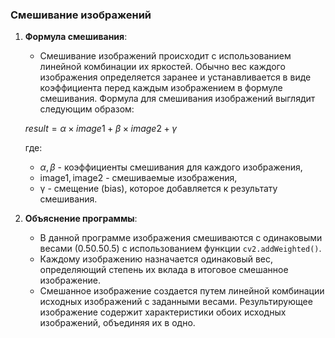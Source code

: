 ### Смешивание изображений

1. **Формула смешивания**:
    
    - Смешивание изображений происходит с использованием линейной комбинации их яркостей. Обычно вес каждого изображения определяется заранее и устанавливается в виде коэффициента перед каждым изображением в формуле смешивания. Формула для смешивания изображений выглядит следующим образом:
    
    $result=α×image1+β×image2+γ$
    
    где:
    
    - $α, β$ - коэффициенты смешивания для каждого изображения,
    - $\text{image1}, \text{image2}$ - смешиваемые изображения,
    - γ - смещение (bias), которое добавляется к результату смешивания.
2. **Объяснение программы**:
    
    - В данной программе изображения смешиваются с одинаковыми весами (0.50.50.5) с использованием функции `cv2.addWeighted()`.
    - Каждому изображению назначается одинаковый вес, определяющий степень их вклада в итоговое смешанное изображение.
    - Смешанное изображение создается путем линейной комбинации исходных изображений с заданными весами. Результирующее изображение содержит характеристики обоих исходных изображений, объединяя их в одно.